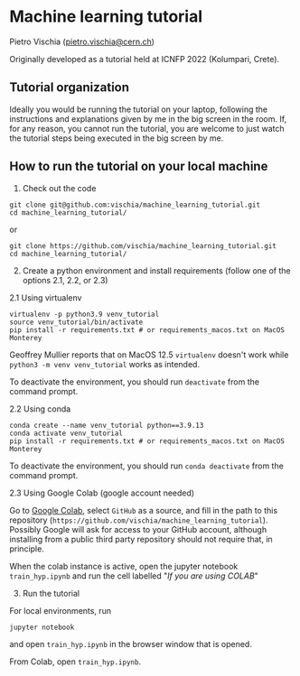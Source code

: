 # Machine learning tutorial
Pietro Vischia (pietro.vischia@cern.ch)

Originally developed as a tutorial held at ICNFP 2022 (Kolumpari, Crete).

## Tutorial organization

Ideally you would be running the tutorial on your laptop, following the instructions and explanations given by me in the big screen in the room.
If, for any reason, you cannot run the tutorial, you are welcome to just watch the tutorial steps being executed in the big screen by me.

## How to run the tutorial on your local machine

1. Check out the code
```
git clone git@github.com:vischia/machine_learning_tutorial.git
cd machine_learning_tutorial/
```
or
```
git clone https://github.com/vischia/machine_learning_tutorial.git
cd machine_learning_tutorial/
```

2. Create a python environment and install requirements (follow one of the options 2.1, 2.2, or 2.3)

2.1 Using virtualenv

```
virtualenv -p python3.9 venv_tutorial
source venv_tutorial/bin/activate
pip install -r requirements.txt # or requirements_macos.txt on MacOS Monterey
```

Geoffrey Mullier reports that on MacOS 12.5 `virtualenv` doesn't work while `python3 -m venv venv_tutorial` works as intended.

To deactivate the environment, you should run `deactivate` from the command prompt.

2.2 Using conda

```
conda create --name venv_tutorial python==3.9.13
conda activate venv_tutorial
pip install -r requirements.txt # or requirements_macos.txt on MacOS Monterey
```

To deactivate the environment, you should run `conda deactivate` from the command prompt.


2.3 Using Google Colab (google account needed)

Go to [Google Colab](https://colab.research.google.com/), select `GitHub` as a source, and fill in the path to this repository (`https://github.com/vischia/machine_learning_tutorial`). Possibly Google will ask for access to your GitHub account, although installing from a public third party repository should not require that, in principle.

When the colab instance is active, open the jupyter notebook `train_hyp.ipynb` and run the cell labelled "*If you are using COLAB*"


3. Run the tutorial

For local environments, run

```
jupyter notebook
```

and open `train_hyp.ipynb` in the browser window that is opened.

From Colab, open `train_hyp.ipynb`.
